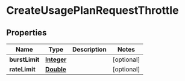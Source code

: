 

# CreateUsagePlanRequestThrottle


## Properties

| Name | Type | Description | Notes |
|------------ | ------------- | ------------- | -------------|
|**burstLimit** | [**Integer**](Integer.md) |  |  [optional] |
|**rateLimit** | [**Double**](Double.md) |  |  [optional] |



